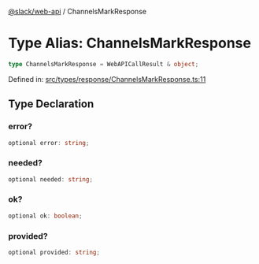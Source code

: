 [@slack/web-api](../index.md) / ChannelsMarkResponse

# Type Alias: ChannelsMarkResponse

```ts
type ChannelsMarkResponse = WebAPICallResult & object;
```

Defined in: [src/types/response/ChannelsMarkResponse.ts:11](https://github.com/slackapi/node-slack-sdk/blob/main/packages/web-api/src/types/response/ChannelsMarkResponse.ts#L11)

## Type Declaration

### error?

```ts
optional error: string;
```

### needed?

```ts
optional needed: string;
```

### ok?

```ts
optional ok: boolean;
```

### provided?

```ts
optional provided: string;
```
